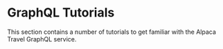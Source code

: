 # GraphQL Tutorials

This section contains a number of tutorials to get familiar with the Alpaca
Travel GraphQL service.
